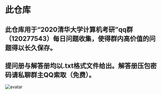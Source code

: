 # 此仓库
## 此仓库用于“2020清华大学计算机考研”qq群（120277543）每日问题收集，使得群内高价值的问题得以长久保存。
## 提问册与解答册均以.txt格式文件给出。解答册压包密码请私聊群主QQ索取（免费）。


![avatar](https://avatars1.githubusercontent.com/u/46527873?s=460&v=4)
